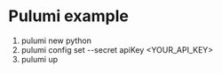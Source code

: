# Pulumi example

1. pulumi new python
2. pulumi config set --secret apiKey <YOUR_API_KEY>
3. pulumi up